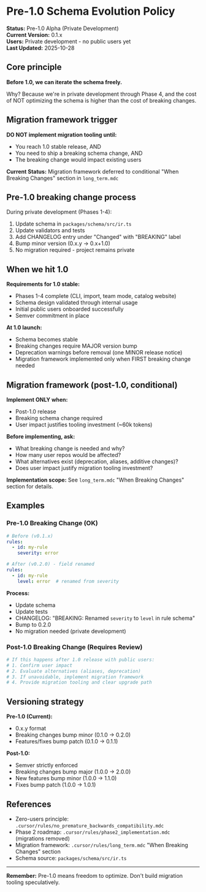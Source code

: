 # Pre-1.0 Schema Evolution Policy

**Status:** Pre-1.0 Alpha (Private Development)  
**Current Version:** 0.1.x  
**Users:** Private development - no public users yet  
**Last Updated:** 2025-10-28

## Core principle

**Before 1.0, we can iterate the schema freely.**

Why? Because we're in private development through Phase 4, and the cost of NOT optimizing the schema is higher than the cost of breaking changes.

## Migration framework trigger

**DO NOT implement migration tooling until:**

- You reach 1.0 stable release, AND
- You need to ship a breaking schema change, AND
- The breaking change would impact existing users

**Current Status:** Migration framework deferred to conditional "When Breaking Changes" section in `long_term.mdc`

## Pre-1.0 breaking change process

During private development (Phases 1-4):

1. Update schema in `packages/schema/src/ir.ts`
2. Update validators and tests
3. Add CHANGELOG entry under "Changed" with "BREAKING" label
4. Bump minor version (0.x.y → 0.x+1.0)
5. No migration required - project remains private

## When we hit 1.0

**Requirements for 1.0 stable:**

- Phases 1-4 complete (CLI, import, team mode, catalog website)
- Schema design validated through internal usage
- Initial public users onboarded successfully
- Semver commitment in place

**At 1.0 launch:**

- Schema becomes stable
- Breaking changes require MAJOR version bump
- Deprecation warnings before removal (one MINOR release notice)
- Migration framework implemented only when FIRST breaking change needed

## Migration framework (post-1.0, conditional)

**Implement ONLY when:**

- Post-1.0 release
- Breaking schema change required
- User impact justifies tooling investment (~60k tokens)

**Before implementing, ask:**

- What breaking change is needed and why?
- How many user repos would be affected?
- What alternatives exist (deprecation, aliases, additive changes)?
- Does user impact justify migration tooling investment?

**Implementation scope:** See `long_term.mdc` "When Breaking Changes" section for details.

## Examples

### Pre-1.0 Breaking Change (OK)

```yaml
# Before (v0.1.x)
rules:
  - id: my-rule
    severity: error

# After (v0.2.0) - field renamed
rules:
  - id: my-rule
    level: error  # renamed from severity
```

**Process:**

- Update schema
- Update tests
- CHANGELOG: "BREAKING: Renamed `severity` to `level` in rule schema"
- Bump to 0.2.0
- No migration needed (private development)

### Post-1.0 Breaking Change (Requires Review)

```yaml
# If this happens after 1.0 release with public users:
# 1. Confirm user impact
# 2. Evaluate alternatives (aliases, deprecation)
# 3. If unavoidable, implement migration framework
# 4. Provide migration tooling and clear upgrade path
```

## Versioning strategy

**Pre-1.0 (Current):**

- 0.x.y format
- Breaking changes bump minor (0.1.0 → 0.2.0)
- Features/fixes bump patch (0.1.0 → 0.1.1)

**Post-1.0:**

- Semver strictly enforced
- Breaking changes bump major (1.0.0 → 2.0.0)
- New features bump minor (1.0.0 → 1.1.0)
- Fixes bump patch (1.0.0 → 1.0.1)

## References

- Zero-users principle: `.cursor/rules/no_premature_backwards_compatibility.mdc`
- Phase 2 roadmap: `.cursor/rules/phase2_implementation.mdc` (migrations removed)
- Migration framework: `.cursor/rules/long_term.mdc` "When Breaking Changes" section
- Schema source: `packages/schema/src/ir.ts`

---

**Remember:** Pre-1.0 means freedom to optimize. Don't build migration tooling speculatively.
